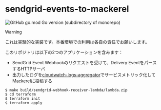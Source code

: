 # sendgrid-events-to-mackerel

![GitHub go.mod Go version (subdirectory of monorepo)](https://img.shields.io/github/go-mod/go-version/Arthur1/sendgrid-events-to-mackerel)

> [!WARNING]
> これは実験的な実装です。本番環境での利用は各自の責任でお願いします。

このリポジトリは以下の2つのアプリケーションを含みます：

- SendGrid Event Webhookのリクエストを受けて、Delivery EventをパースするHTTPサーバ
- 出力したログを[cloudwatch-logs-aggregator](https://github.com/mackerelio-labs/mackerel-monitoring-modules/tree/main/cloudwatch-logs-aggregator#readme)でサービスメトリック化してMackerelに投稿する

```console
$ make build/sendgrid-webhook-receiver-lambda/lambda.zip
$ cd terraform
$ terraform init
$ terraform apply
```
